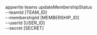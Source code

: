 appwrite teams updateMembershipStatus \
        --teamId [TEAM_ID] \
        --membershipId [MEMBERSHIP_ID] \
        --userId [USER_ID] \
        --secret [SECRET]
